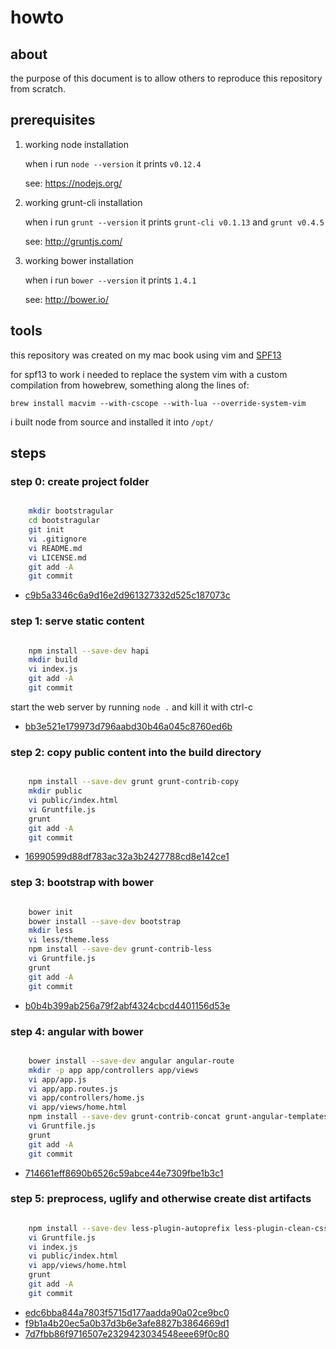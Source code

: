 # howto

## about

the purpose of this document is to allow others to reproduce this repository from scratch.

## prerequisites

1. working node installation

   when i run `node --version` it prints `v0.12.4`

   see: https://nodejs.org/

2. working grunt-cli installation

   when i run `grunt --version` it prints `grunt-cli v0.1.13` and `grunt v0.4.5`

   see: http://gruntjs.com/

3. working bower installation

   when i run `bower --version` it prints `1.4.1`

   see: http://bower.io/

## tools

this repository was created on my mac book using vim and [SPF13](git@github.com:spf13/spf13-vim.git)

for spf13 to work i needed to replace the system vim with a custom compilation from howebrew, something along the lines of:

   `brew install macvim --with-cscope --with-lua --override-system-vim`

i built node from source and installed it into `/opt/`

## steps

### step 0: create project folder

```bash

    mkdir bootstragular
    cd bootstragular
    git init
    vi .gitignore
    vi README.md
    vi LICENSE.md
    git add -A
    git commit

```

* [c9b5a3346c6a9d16e2d961327332d525c187073c](https://github.com/simon-wenmouth/gistory/commit/c9b5a3346c6a9d16e2d961327332d525c187073c)

### step 1: serve static content

```bash

    npm install --save-dev hapi
    mkdir build
    vi index.js
    git add -A
    git commit

```

start the web server by running `node .` and kill it with ctrl-c

* [bb3e521e179973d796aabd30b46a045c8760ed6b](https://github.com/simon-wenmouth/gistory/commit/bb3e521e179973d796aabd30b46a045c8760ed6b)


### step 2: copy public content into the build directory

```bash

    npm install --save-dev grunt grunt-contrib-copy
    mkdir public
    vi public/index.html
    vi Gruntfile.js
    grunt
    git add -A
    git commit

```

* [16990599d88df783ac32a3b2427788cd8e142ce1](https://github.com/simon-wenmouth/gistory/commit/16990599d88df783ac32a3b2427788cd8e142ce1)


### step 3: bootstrap with bower

```bash

    bower init
    bower install --save-dev bootstrap
    mkdir less
    vi less/theme.less
    npm install --save-dev grunt-contrib-less
    vi Gruntfile.js
    grunt
    git add -A
    git commit

```

* [b0b4b399ab256a79f2abf4324cbcd4401156d53e](https://github.com/simon-wenmouth/gistory/commit/b0b4b399ab256a79f2abf4324cbcd4401156d53e)


### step 4: angular with bower

```bash

    bower install --save-dev angular angular-route
    mkdir -p app app/controllers app/views
    vi app/app.js
    vi app/app.routes.js
    vi app/controllers/home.js
    vi app/views/home.html
    npm install --save-dev grunt-contrib-concat grunt-angular-templates
    vi Gruntfile.js
    grunt
    git add -A
    git commit

```

* [714661eff8690b6526c59abce44e7309fbe1b3c1](https://github.com/simon-wenmouth/gistory/commit/714661eff8690b6526c59abce44e7309fbe1b3c1)

### step 5: preprocess, uglify and otherwise create dist artifacts

```bash

    npm install --save-dev less-plugin-autoprefix less-plugin-clean-css grunt-contrib-uglify grunt-gitinfo grunt-preprocess
    vi Gruntfile.js
    vi index.js
    vi public/index.html
    vi app/views/home.html
    grunt
    git add -A
    git commit

```

* [edc6bba844a7803f5715d177aadda90a02ce9bc0](https://github.com/simon-wenmouth/gistory/commit/edc6bba844a7803f5715d177aadda90a02ce9bc0)
* [f9b1a4b20ec5a0b37d3b6e3afe8827b3864669d1](https://github.com/simon-wenmouth/gistory/commit/f9b1a4b20ec5a0b37d3b6e3afe8827b3864669d1)
* [7d7fbb86f9716507e2329423034548eee69f0c80](https://github.com/simon-wenmouth/gistory/commit/7d7fbb86f9716507e2329423034548eee69f0c80)

